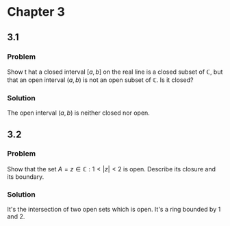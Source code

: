 # Chapter 3

## 3.1

### Problem

Show t hat a closed interval $[a,b]$ on the real line is a closed subset of $\mathbb{C}$, but that an open interval $(a, b)$ is not an open subset of $\mathbb{C}$. Is it closed?

### Solution

The open interval $(a,b)$ is neither closed nor open.

## 3.2

### Problem

Show that the set $A = {z \in \mathbb{C} : 1 < |z| < 2}$ is open. Describe its closure and its boundary.

### Solution

It's the intersection of two open sets which is open. It's a ring bounded by 1 and 2.
